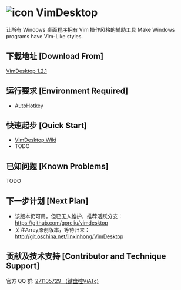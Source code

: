![icon](assets/images/vimdesktop_32.jpg) VimDesktop
===================================================

让所有 Windows 桌面程序拥有 Vim 操作风格的辅助工具
Make Windows programs have Vim-Like styles.

下载地址 [Download From]
--------
[VimDesktop 1.2.1](https://github.com/victorwoo/vimdesktop/archive/master.zip)

运行要求 [Environment Required]
--------
- [AutoHotkey](http://l.autohotkey.net/AutoHotkey_L_Install.exe)

快速起步 [Quick Start]
--------
- [VimDesktop Wiki](https://github.com/victorwoo/vimdesktop/wiki)
- TODO

已知问题 [Known Problems]
--------
TODO

下一步计划 [Next Plan]
----------
- 该版本仍可用，但已无人维护，推荐活跃分支： https://github.com/goreliu/vimdesktop
- 关注Array原创版本，等待归来：http://git.oschina.net/linxinhong/VimDesktop

贡献及技术支持 [Contributor and Technique Support]
--------------
官方 QQ 群: [271105729 （键盘控ViATc)](http://wp.qq.com/wpa/qunwpa?idkey=7aa346ef3d4d7700bc2dd398afe8168251d57f9ea7602479f28edc07f59ceb90)
